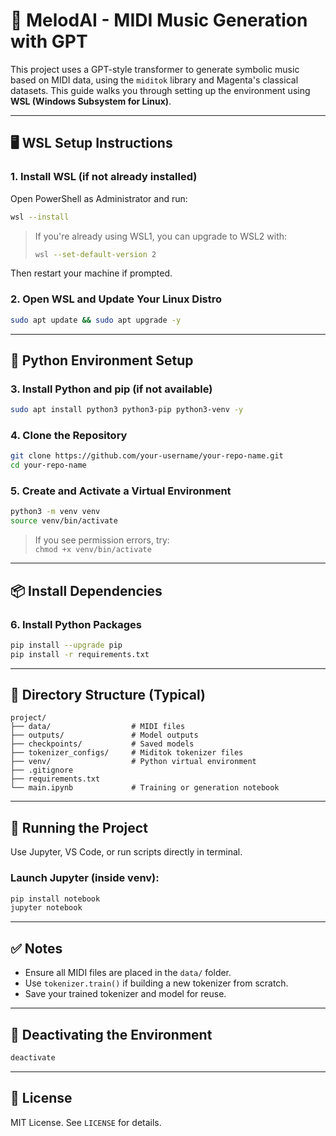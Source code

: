 
# 🎵 MelodAI - MIDI Music Generation with GPT

This project uses a GPT-style transformer to generate symbolic music based on MIDI data, using the `miditok` library and Magenta's classical datasets. This guide walks you through setting up the environment using **WSL (Windows Subsystem for Linux)**.

---

## 🖥️ WSL Setup Instructions

### 1. Install WSL (if not already installed)

Open PowerShell as Administrator and run:

```bash
wsl --install
```

> If you're already using WSL1, you can upgrade to WSL2 with:
> ```bash
> wsl --set-default-version 2
> ```

Then restart your machine if prompted.

### 2. Open WSL and Update Your Linux Distro

```bash
sudo apt update && sudo apt upgrade -y
```

---

## 🐍 Python Environment Setup

### 3. Install Python and pip (if not available)

```bash
sudo apt install python3 python3-pip python3-venv -y
```

### 4. Clone the Repository

```bash
git clone https://github.com/your-username/your-repo-name.git
cd your-repo-name
```

### 5. Create and Activate a Virtual Environment

```bash
python3 -m venv venv
source venv/bin/activate
```

> If you see permission errors, try:  
> `chmod +x venv/bin/activate`

---

## 📦 Install Dependencies

### 6. Install Python Packages

```bash
pip install --upgrade pip
pip install -r requirements.txt
```

---

## 📂 Directory Structure (Typical)

```
project/
├── data/                  # MIDI files
├── outputs/               # Model outputs
├── checkpoints/           # Saved models
├── tokenizer_configs/     # Miditok tokenizer files
├── venv/                  # Python virtual environment
├── .gitignore
├── requirements.txt
└── main.ipynb             # Training or generation notebook
```

---

## 🚀 Running the Project

Use Jupyter, VS Code, or run scripts directly in terminal.

### Launch Jupyter (inside venv):

```bash
pip install notebook
jupyter notebook
```

---

## ✅ Notes

- Ensure all MIDI files are placed in the `data/` folder.
- Use `tokenizer.train()` if building a new tokenizer from scratch.
- Save your trained tokenizer and model for reuse.

---

## 🧼 Deactivating the Environment

```bash
deactivate
```

---

## 📜 License

MIT License. See `LICENSE` for details.
```

